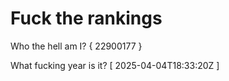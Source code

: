 # Fuck the rankings

Who the hell am I?
{ 22900177 }

What fucking year is it?
[ 2025-04-04T18:33:20Z ]
